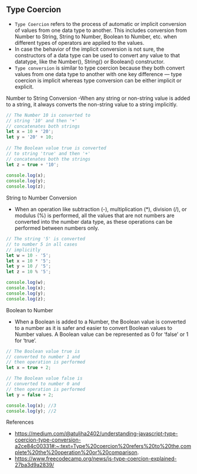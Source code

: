 ## Type Coercion

- `Type Coercion` refers to the process of automatic or implicit conversion of values from one data type to another. This includes conversion from Number to String, String to Number, Boolean to Number, etc. when different types of operators are applied to the values.
- In case the behavior of the implicit conversion is not sure, the constructors of a data type can be used to convert any value to that datatype, like the Number(), String() or Boolean() constructor.
- `Type conversion` is similar to type coercion because they both convert values from one data type to another with one key difference — type coercion is implicit whereas type conversion can be either implicit or explicit.

Number to String Conversion
-When any string or non-string value is added to a string, it always converts the non-string value to a string implicitly. 
```js
// The Number 10 is converted to
// string '10' and then '+'
// concatenates both strings   
let x = 10 + '20';
let y = '20' + 10;
 
// The Boolean value true is converted
// to string 'true' and then '+'
// concatenates both the strings
let z = true + '10';
 
console.log(x);
console.log(y);
console.log(z);
```

String to Number Conversion
- When an operation like subtraction (-), multiplication (*), division (/), or modulus (%) is performed, all the values that are not numbers are converted into the number data type, as these operations can be performed between numbers only. 
```js
// The string '5' is converted
// to number 5 in all cases
// implicitly
let w = 10 - '5';
let x = 10 * '5';
let y = 10 / '5';
let z = 10 % '5';

console.log(w);
console.log(x);
console.log(y);
console.log(z);

```

Boolean to Number
- When a Boolean is added to a Number, the Boolean value is converted to a number as it is safer and easier to convert Boolean values to Number values. A Boolean value can be represented as 0 for ‘false’ or 1 for ‘true’. 

```js
// The Boolean value true is
// converted to number 1 and
// then operation is performed
let x = true + 2;

// The Boolean value false is
// converted to number 0 and
// then operation is performed
let y = false + 2;

console.log(x); //3
console.log(y); //2

```

References
- https://medium.com/@atuljha2402/understanding-javascript-type-coercion-type-conversion-a2ce84c00331#:~:text=Type%20coercion%20refers%20to%20the,complete%20the%20operation%20or%20comparison.
- https://www.freecodecamp.org/news/js-type-coercion-explained-27ba3d9a2839/